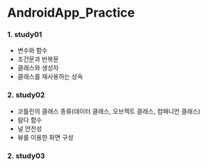 # AndroidApp_Practice

### 1. study01
* 변수와 함수<br>
* 조건문과 반복문<br>
* 클래스와 생성자<br>
* 클래스를 재사용하는 상속<br>


### 2. study02
* 코틀린의 클래스 종류(데이터 클래스, 오브젝트 클래스, 컴패니언 클래스)<br>
* 람다 함수<br>
* 널 안전성<br>
* 뷰를 이용한 화면 구성


### 2. study03
